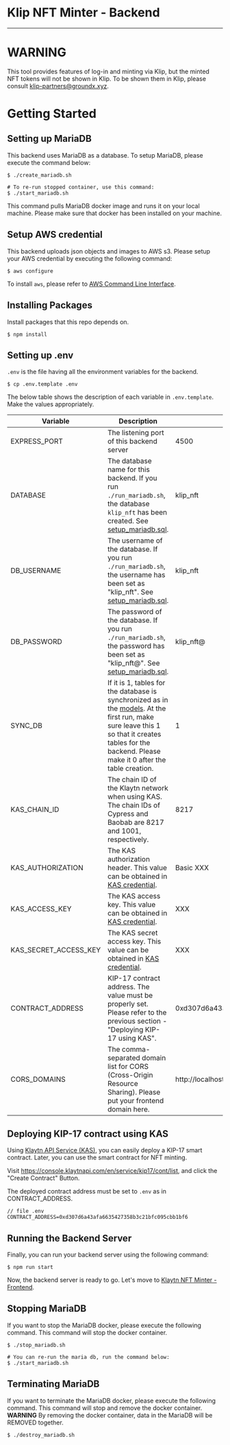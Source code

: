 # Klip NFT Minter - Backend
---

# WARNING
This tool provides features of log-in and minting via Klip, but the minted NFT tokens will not be shown in Klip.
To be shown them in Klip, please consult klip-partners@groundx.xyz.
# Getting Started

## Setting up MariaDB

This backend uses MariaDB as a database. To setup MariaDB, please execute the command below:

```
$ ./create_mariadb.sh

# To re-run stopped container, use this command:
$ ./start_mariadb.sh
```

This command pulls MariaDB docker image and runs it on your local machine.
Please make sure that docker has been installed on your machine.


## Setup AWS credential
This backend uploads json objects and images to AWS s3.
Please setup your AWS credential by executing the following command:

```
$ aws configure
```

To install `aws`, please refer to [AWS Command Line Interface](https://aws.amazon.com/cli/).

## Installing Packages

Install packages that this repo depends on.

```
$ npm install
```

## Setting up .env

`.env` is the file having all the environment variables for the backend.

```
$ cp .env.template .env
```

The below table shows the description of each variable in `.env.template`.
Make the values appropriately.

| Variable | Description | Default value |
|---|---|---|
| EXPRESS_PORT | The listening port of this backend server | 4500 |
| DATABASE | The database name for this backend. If you run `./run_mariadb.sh`, the database `klip_nft` has been created. See [setup_mariadb.sql](./mariadb/setup_mariadb.sql). | klip_nft |
| DB_USERNAME | The username of the database. If you run `./run_mariadb.sh`, the username has been set as "klip_nft". See [setup_mariadb.sql](./mariadb/setup_mariadb.sql). | klip_nft |
| DB_PASSWORD | The password of the database. If you run `./run_mariadb.sh`, the password has been set as "klip_nft@". See [setup_mariadb.sql](./mariadb/setup_mariadb.sql). | klip_nft@ |
| SYNC_DB | If it is 1, tables for the database is synchronized as in the [models](./models). At the first run, make sure leave this 1 so that it creates tables for the backend. Please make it 0 after the table creation. | 1 |
| KAS_CHAIN_ID | The chain ID of the Klaytn network when using KAS. The chain IDs of Cypress and Baobab are 8217 and 1001, respectively. | 8217 |
| KAS_AUTHORIZATION | The KAS authorization header. This value can be obtained in [KAS credential](https://console.klaytnapi.com/en/security/credential). | Basic XXX |
| KAS_ACCESS_KEY | The KAS access key. This value can be obtained in [KAS credential](https://console.klaytnapi.com/en/security/credential). | XXX |
| KAS_SECRET_ACCESS_KEY | The KAS secret access key. This value can be obtained in [KAS credential](https://console.klaytnapi.com/en/security/credential). | XXX |
| CONTRACT_ADDRESS |  KIP-17 contract address. The value must be properly set. Please refer to the previous section - "Deploying KIP-17 using KAS". | 0xd307d6a43afa6635427358b3c21bfc095cbb1bf6 |
| CORS_DOMAINS | The comma-separated domain list for CORS (Cross-Origin Resource Sharing). Please put your frontend domain here. | http://localhost:3000 |

## Deploying KIP-17 contract using KAS

Using [Klaytn API Service (KAS)](https://console.klaytnapi.com), you can easily deploy a KIP-17 smart contract.
Later, you can use the smart contract for NFT minting.

Visit https://console.klaytnapi.com/en/service/kip17/cont/list, and click the "Create Contract" Button.

The deployed contract address must be set to `.env` as in CONTRACT_ADDRESS.

```
// file .env
CONTRACT_ADDRESS=0xd307d6a43afa6635427358b3c21bfc095cbb1bf6
```
## Running the Backend Server

Finally, you can run your backend server using the following command:

```
$ npm run start
```

Now, the backend server is ready to go. Let's move to [Klaytn NFT Minter - Frontend](https://github.com/klaytn/klaytn-nft-minter-frontend).

## Stopping MariaDB

If you want to stop the MariaDB docker, please execute the following command.
This command will stop the docker container.
```
$ ./stop_mariadb.sh

# You can re-run the maria db, run the command below:
$ ./start_mariadb.sh
```
## Terminating MariaDB

If you want to terminate the MariaDB docker, please execute the following command.
This command will stop and remove the docker container.
**WARNING** By removing the docker container, data in the MariaDB will be REMOVED together.

```
$ ./destroy_mariadb.sh
```